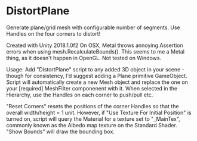 # DistortPlane
Generate plane/grid mesh with configurable number of segments. Use Handles on the four corners to distort!

Created with Unity 2018.1.0f2
On OSX, Metal throws annoying Assertion errors when using mesh.RecalculateBounds(). This seems to me a Metal thing, as it doesn't happen in OpenGL. 
Not tested on Windows.
 
Usage: 
Add "DistortPlane" script to any added 3D object in your scene - though for consistency, I'd suggest adding a Plane primitive GameObject.
Script will automatically create a new Mesh object and replace the one on your [required] MeshFilter componenent with it. 
When selected in the Hierarchy, use the Handles on each corner to push/pull etc. 

"Reset Corners" resets the positions of the corner Handles so that the overall width/height = 1 unit. However, if "Use Texture For Initial Position" is turned on, script will query the Material for a texture set to "_MainTex", commonly known as the Albedo map texture on the Standard Shader.
"Show Bounds" will draw the bounding box. 
